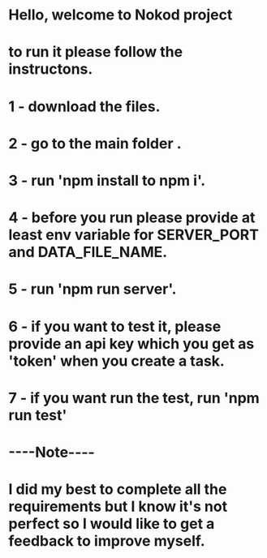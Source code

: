 # Hello, welcome to Nokod project
# to run it please follow the instructons.
# 1 - download the files.
# 2 - go to the main folder .
# 3 - run 'npm install to npm i'.
# 4 - before you run please provide at least env variable for SERVER_PORT and DATA_FILE_NAME.
# 5 - run 'npm run server'.
# 6 - if you want to test it, please provide an api key which you get as 'token' when you create a task.
# 7 - if you want run the test, run 'npm run test'
# ----Note----
# I did my best to complete all the requirements but I know it's not perfect so I would like to get a feedback to improve myself.
